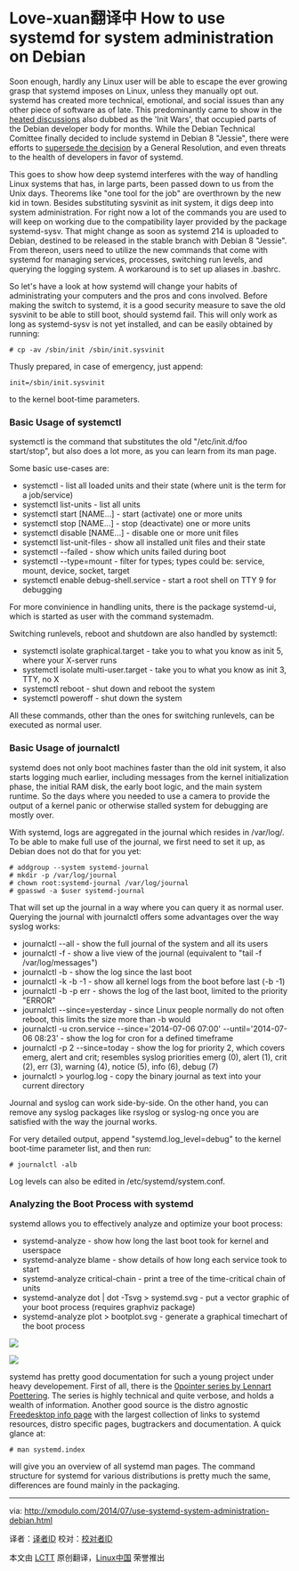 Love-xuan翻译中
How to use systemd for system administration on Debian
================================================================================
Soon enough, hardly any Linux user will be able to escape the ever growing grasp that systemd imposes on Linux, unless they manually opt out. systemd has created more technical, emotional, and social issues than any other piece of software as of late. This predominantly came to show in the [heated discussions][1] also dubbed as the 'Init Wars', that occupied parts of the Debian developer body for months. While the Debian Technical Comittee finally decided to include systemd in Debian 8 "Jessie", there were efforts to [supersede the decision][2] by a General Resolution, and even threats to the health of developers in favor of systemd.

This goes to show how deep systemd interferes with the way of handling Linux systems that has, in large parts, been passed down to us from the Unix days. Theorems like "one tool for the job" are overthrown by the new kid in town. Besides substituting sysvinit as init system, it digs deep into system administration. For right now a lot of the commands you are used to will keep on working due to the compatibility layer provided by the package systemd-sysv. That might change as soon as systemd 214 is uploaded to Debian, destined to be released in the stable branch with Debian 8 "Jessie". From thereon, users need to utilize the new commands that come with systemd for managing services, processes, switching run levels, and querying the logging system. A workaround is to set up aliases in .bashrc.

So let's have a look at how systemd will change your habits of administrating your computers and the pros and cons involved. Before making the switch to systemd, it is a good security measure to save the old sysvinit to be able to still boot, should systemd fail. This will only work as long as systemd-sysv is not yet installed, and can be easily obtained by running:

    # cp -av /sbin/init /sbin/init.sysvinit 

Thusly prepared, in case of emergency, just append:

    init=/sbin/init.sysvinit

to the kernel boot-time parameters.

### Basic Usage of systemctl ###

systemctl is the command that substitutes the old "/etc/init.d/foo start/stop", but also does a lot more, as you can learn from its man page.

Some basic use-cases are:

- systemctl - list all loaded units and their state (where unit is the term for a job/service)
- systemctl list-units - list all units
- systemctl start [NAME...] - start (activate) one or more units
- systemctl stop [NAME...] - stop (deactivate) one or more units
- systemctl disable [NAME...] - disable one or more unit files
- systemctl list-unit-files - show all installed unit files and their state
- systemctl --failed - show which units failed during boot
- systemctl --type=mount - filter for types; types could be: service, mount, device, socket, target
- systemctl enable debug-shell.service - start a root shell on TTY 9 for debugging 

For more convinience in handling units, there is the package systemd-ui, which is started as user with the command systemadm.

Switching runlevels, reboot and shutdown are also handled by systemctl:

- systemctl isolate graphical.target - take you to what you know as init 5, where your X-server runs
- systemctl isolate multi-user.target - take you to what you know as init 3, TTY, no X
- systemctl reboot - shut down and reboot the system
- systemctl poweroff - shut down the system

All these commands, other than the ones for switching runlevels, can be executed as normal user.

### Basic Usage of journalctl ###

systemd does not only boot machines faster than the old init system, it also starts logging much earlier, including messages from the kernel initialization phase, the initial RAM disk, the early boot logic, and the main system runtime. So the days where you needed to use a camera to provide the output of a kernel panic or otherwise stalled system for debugging are mostly over.

With systemd, logs are aggregated in the journal which resides in /var/log/. To be able to make full use of the journal, we first need to set it up, as Debian does not do that for you yet:

    # addgroup --system systemd-journal
    # mkdir -p /var/log/journal
    # chown root:systemd-journal /var/log/journal
    # gpasswd -a $user systemd-journal 

That will set up the journal in a way where you can query it as normal user. Querying the journal with journalctl offers some advantages over the way syslog works:

- journalctl --all - show the full journal of the system and all its users
- journalctl -f - show a live view of the journal (equivalent to "tail -f /var/log/messages")
- journalctl -b - show the log since the last boot
- journalctl -k -b -1 - show all kernel logs from the boot before last (-b -1)
- journalctl -b -p err - shows the log of the last boot, limited to the priority "ERROR"
- journalctl --since=yesterday - since Linux people normally do not often reboot, this limits the size more than -b would
- journalctl -u cron.service --since='2014-07-06 07:00' --until='2014-07-06 08:23' - show the log for cron for a defined timeframe
- journalctl -p 2 --since=today - show the log for priority 2, which covers emerg, alert and crit; resembles syslog priorities emerg (0), alert (1), crit (2), err (3), warning (4), notice (5), info (6), debug (7)
- journalctl > yourlog.log - copy the binary journal as text into your current directory 

Journal and syslog can work side-by-side. On the other hand, you can remove any syslog packages like rsyslog or syslog-ng once you are satisfied with the way the journal works.

For very detailed output, append "systemd.log_level=debug" to the kernel boot-time parameter list, and then run:

    # journalctl -alb 

Log levels can also be edited in /etc/systemd/system.conf.

### Analyzing the Boot Process with systemd ###

systemd allows you to effectively analyze and optimize your boot process:

- systemd-analyze - show how long the last boot took for kernel and userspace
- systemd-analyze blame - show details of how long each service took to start
- systemd-analyze critical-chain - print a tree of the time-critical chain of units
- systemd-analyze dot | dot -Tsvg > systemd.svg - put a vector graphic of your boot process (requires graphviz package)
- systemd-analyze plot > bootplot.svg - generate a graphical timechart of the boot process

![](https://farm6.staticflickr.com/5559/14607588994_38543638b3_z.jpg)

![](https://farm6.staticflickr.com/5565/14423020978_14b21402c8_z.jpg)

systemd has pretty good documentation for such a young project under heavy developement. First of all, there is the [0pointer series by Lennart Poettering][3]. The series is highly technical and quite verbose, and holds a wealth of information. Another good source is the distro agnostic [Freedesktop info page][4] with the largest collection of links to systemd resources, distro specific pages, bugtrackers and documentation. A quick glance at:

    # man systemd.index 

will give you an overview of all systemd man pages. The command structure for systemd for various distributions is pretty much the same, differences are found mainly in the packaging.

--------------------------------------------------------------------------------

via: http://xmodulo.com/2014/07/use-systemd-system-administration-debian.html

译者：[译者ID](https://github.com/译者ID) 校对：[校对者ID](https://github.com/校对者ID)

本文由 [LCTT](https://github.com/LCTT/TranslateProject) 原创翻译，[Linux中国](http://linux.cn/) 荣誉推出

[1]:https://lists.debian.org/debian-devel/2013/10/msg00444.html
[2]:https://lists.debian.org/debian-devel/2014/02/msg00316.html
[3]:http://0pointer.de/blog/projects/systemd.html
[4]:http://www.freedesktop.org/wiki/Software/systemd/
